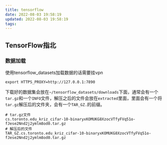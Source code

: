 ```yaml
---
title: tensorflow
date: 2022-08-03 19:58:19
updated: 2022-08-03 19:58:19
tags:
---
```


## TensorFlow指北

### 数据加载

使用tensorflow_datasets加载数据的话需要挂vpn

```shell
export HTTPS_PROXY=http://127.0.0.1:7890
```

下载好的数据集会放在`~/tensorflow_datasets/downloads`下面，通常会有一个`tar.gz`和一个`INFO`文件，解压之后的文件会放在`extracted`里面，里面会有一个将`tar.gz`解压后的文件夹，会有一个`TAR_GZ.`的前缀。

```shell
# tar.gz文件
cs.toronto.edu_kriz_cifar-10-binaryxKOMUKG8XzocVTfyFVq51o-fJese2Nnd2j2ymlm8od0.tar.gz
# 解压后的文件
TAR_GZ.cs.toronto.edu_kriz_cifar-10-binaryxKOMUKG8XzocVTfyFVq51o-fJese2Nnd2j2ymlm8od0.tar.gz
```

